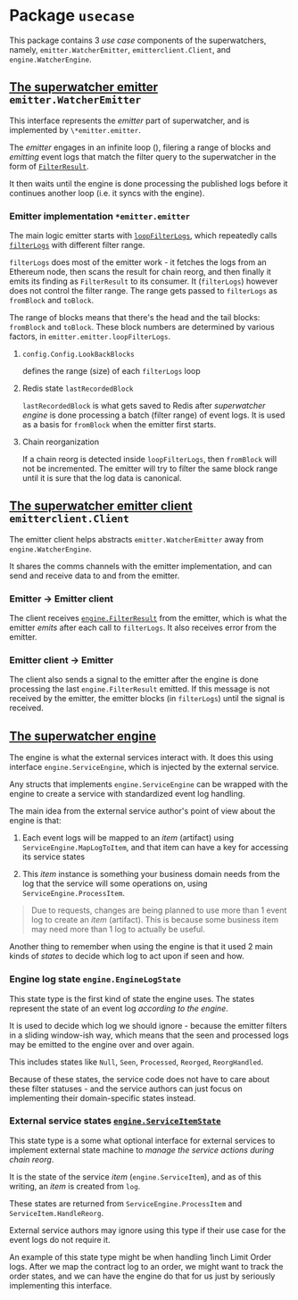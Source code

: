 # Package `usecase`

This package contains 3 _use case_ components of the superwatchers,
namely, `emitter.WatcherEmitter`, `emitterclient.Client`, and `engine.WatcherEngine`.

## [The superwatcher emitter](./emitter/) `emitter.WatcherEmitter`

This interface represents the _emitter_ part of superwatcher, and is implemented
by `\*emitter.emitter`.

The _emitter_ engages in an infinite loop (),
filering a range of blocks and _emitting_ event logs that match the filter query
to the superwatcher in the form of [`FilterResult`](./emitter/filter_result.go).

It then waits until the engine is done processing the published logs before
it continues another loop (i.e. it syncs with the engine).

### Emitter implementation `*emitter.emitter`

The main logic emitter starts with [`loopFilterLogs`](./emitter/loop_filterlogs.go),
which repeatedly calls [`filterLogs`](./emitter/filterlogs.go) with different
filter range.

`filterLogs` does most of the emitter work - it fetches the logs from an
Ethereum node, then scans the result for chain reorg, and then finally it emits
its finding as `FilterResult` to its consumer. It (`filterLogs`) however does not
control the filter range. The range gets passed to `filterLogs` as `fromBlock` and
`toBlock`.

The range of blocks means that there's the head and the tail blocks:
`fromBlock` and `toBlock`. These block numbers are determined by various factors,
in `emitter.emitter.loopFilterLogs`.

1. `config.Config.LookBackBlocks`

   defines the range (size) of each `filterLogs` loop

2. Redis state `lastRecordedBlock`

   `lastRecordedBlock` is what gets saved to Redis after _superwatcher engine_ is
   done processing a batch (filter range) of event logs. It is used as a basis for
   `fromBlock` when the emitter first starts.

3. Chain reorganization

   If a chain reorg is detected inside `loopFilterLogs`, then `fromBlock` will not
   be incremented. The emitter will try to filter the same block range until it is
   sure that the log data is canonical.

## [The superwatcher emitter client](./emitterclient/) `emitterclient.Client`

The emitter client helps abstracts `emitter.WatcherEmitter` away from `engine.WatcherEngine`.

It shares the comms channels with the emitter implementation, and can send and
receive data to and from the emitter.

### Emitter -> Emitter client

The client receives [`engine.FilterResult`](./engine/filter_result.go) from the emitter,
which is what the emitter _emits_ after each call to `filterLogs`.
It also receives error from the emitter.

### Emitter client -> Emitter

The client also sends a signal to the emitter after the engine is done processing
the last `engine.FilterResult` emitted. If this message is not received by the emitter,
the emitter blocks (in `filterLogs`) until the signal is received.

## [The superwatcher engine](./engine/)

The engine is what the external services interact with. It does this using interface
`engine.ServiceEngine`, which is injected by the external service.

Any structs that implements `engine.ServiceEngine` can be wrapped with the engine
to create a service with standardized event log handling.

The main idea from the external service author's point of view about the engine
is that:

1. Each event logs will be mapped to an _item_ (artifact) using `ServiceEngine.MapLogToItem`,
   and that item can have a key for accessing its service states

2. This _item_ instance is something your business domain needs from the log that
   the service will some operations on, using `ServiceEngine.ProcessItem`.

> Due to requests, changes are being planned to use more than 1 event log to
> create an _item_ (artifact). This is because some business item may need more than
> 1 log to actually be useful.

Another thing to remember when using the engine is that it used 2 main kinds of _states_
to decide which log to act upon if seen and how.

### Engine log state `engine.EngineLogState`

This state type is the first kind of state the engine uses. The states represent
the state of an event log _according to the engine_.

It is used to decide which log we should ignore - because the emitter filters in
a sliding window-ish way, which means that the seen and processed logs may be emitted
to the engine over and over again.

This includes states like `Null`, `Seen`, `Processed`, `Reorged`, `ReorgHandled`.

Because of these states, the service code does not have to care about these filter
statuses - and the service authors can just focus on implementing their domain-specific
states instead.

### External service states [`engine.ServiceItemState`](./engine/external_service_states.go)

This state type is a some what optional interface for external services to implement
external state machine to _manage the service actions during chain reorg_.

It is the state of the service _item_ (`engine.ServiceItem`), and as of this writing,
an _item_ is created from `log`.

These states are returned from `ServiceEngine.ProcessItem` and `ServiceItem.HandleReorg`.

External service authors may ignore using this type if their use case for the event
logs do not require it.

An example of this state type might be when handling 1inch Limit Order logs. After
we map the contract log to an order, we might want to track the order states, and
we can have the engine do that for us just by seriously implementing this interface.
